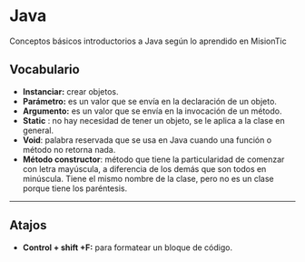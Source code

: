 # Java
Conceptos básicos introductorios a Java según lo aprendido en MisionTic

## Vocabulario

<!--Para colocar una palabra en negrita usas ** sin espacios en cada lado-->
* **Instanciar:** crear objetos.
* **Parámetro:** es un valor que se envía en la declaración de un objeto.
* **Argumento:** es un valor que se envía en la invocación de un método.
* **Static** : no hay necesidad de tener un objeto, se le aplica a la clase en general.
* **Void**: palabra reservada que se usa en Java cuando una función o método no retorna nada.
* **Método constructor**: método que tiene la particularidad de comenzar con letra mayúscula, a diferencia de los demás que son todos en minúscula. Tiene el mismo nombre de la clase, pero no es un clase porque tiene los paréntesis.

____

## Atajos

* **Control + shift +F:** para formatear un bloque de código.
